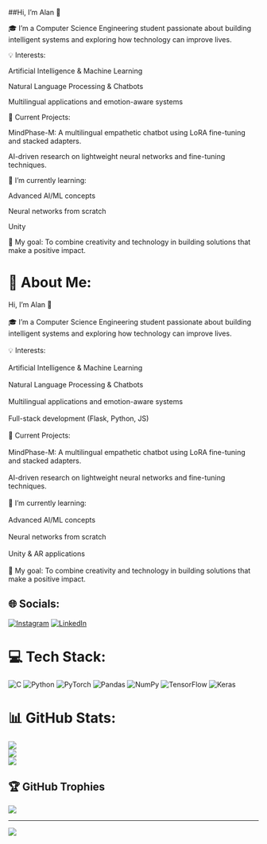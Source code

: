 ##Hi, I’m Alan 👋<br/>

🎓 I’m a Computer Science Engineering student passionate about building intelligent systems and exploring how technology can improve lives.<br/>

💡 Interests:<br/>

Artificial Intelligence & Machine Learning<br/>

Natural Language Processing & Chatbots<br/>

Multilingual applications and emotion-aware systems<br/>

🚀 Current Projects:<br/>

MindPhase-M: A multilingual empathetic chatbot using LoRA fine-tuning and stacked adapters.<br/>

AI-driven research on lightweight neural networks and fine-tuning techniques.<br/>

🌱 I’m currently learning:<br/>

Advanced AI/ML concepts<br/>

Neural networks from scratch<br/>

Unity<br/>

📌 My goal: To combine creativity and technology in building solutions that make a positive impact.<br/>




# 💫 About Me:
Hi, I’m Alan 👋<br><br>🎓 I’m a Computer Science Engineering student passionate about building intelligent systems and exploring how technology can improve lives.<br><br>💡 Interests:<br><br>Artificial Intelligence & Machine Learning<br><br>Natural Language Processing & Chatbots<br><br>Multilingual applications and emotion-aware systems<br><br>Full-stack development (Flask, Python, JS)<br><br>🚀 Current Projects:<br><br>MindPhase-M: A multilingual empathetic chatbot using LoRA fine-tuning and stacked adapters.<br><br>AI-driven research on lightweight neural networks and fine-tuning techniques.<br><br>🌱 I’m currently learning:<br><br>Advanced AI/ML concepts<br><br>Neural networks from scratch<br><br>Unity & AR applications<br><br>📌 My goal: To combine creativity and technology in building solutions that make a positive impact.


## 🌐 Socials:
[![Instagram](https://img.shields.io/badge/Instagram-%23E4405F.svg?logo=Instagram&logoColor=white)](https://instagram.com/alanoospear) [![LinkedIn](https://img.shields.io/badge/LinkedIn-%230077B5.svg?logo=linkedin&logoColor=white)](https://linkedin.com/in/https://www.linkedin.com/in/alan-john-shibu-a-70b862254?utm_source=share&utm_campaign=share_via&utm_content=profile&utm_medium=android_app) 

# 💻 Tech Stack:
![C](https://img.shields.io/badge/c-%2300599C.svg?style=for-the-badge&logo=c&logoColor=white) ![Python](https://img.shields.io/badge/python-3670A0?style=for-the-badge&logo=python&logoColor=ffdd54) ![PyTorch](https://img.shields.io/badge/PyTorch-%23EE4C2C.svg?style=for-the-badge&logo=PyTorch&logoColor=white) ![Pandas](https://img.shields.io/badge/pandas-%23150458.svg?style=for-the-badge&logo=pandas&logoColor=white) ![NumPy](https://img.shields.io/badge/numpy-%23013243.svg?style=for-the-badge&logo=numpy&logoColor=white) ![TensorFlow](https://img.shields.io/badge/TensorFlow-%23FF6F00.svg?style=for-the-badge&logo=TensorFlow&logoColor=white) ![Keras](https://img.shields.io/badge/Keras-%23D00000.svg?style=for-the-badge&logo=Keras&logoColor=white)
# 📊 GitHub Stats:
![](https://github-readme-stats.vercel.app/api?username=Alan_John_Shibu_A&theme=merko&hide_border=false&include_all_commits=false&count_private=false)<br/>
![](https://nirzak-streak-stats.vercel.app/?user=Alan_John_Shibu_A&theme=merko&hide_border=false)<br/>
![](https://github-readme-stats.vercel.app/api/top-langs/?username=Alan_John_Shibu_A&theme=merko&hide_border=false&include_all_commits=false&count_private=false&layout=compact)

## 🏆 GitHub Trophies
![](https://github-profile-trophy.vercel.app/?username=Alan_John_Shibu_A&theme=merko&no-frame=false&no-bg=true&margin-w=4)

---
[![](https://visitcount.itsvg.in/api?id=Alan_John_Shibu_A&icon=0&color=0)](https://visitcount.itsvg.in)

<!-- Proudly created with GPRM ( https://gprm.itsvg.in ) -->
